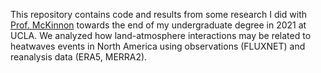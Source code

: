 This repository contains code and results from some research I did with [Prof. McKinnon](https://karenamckinnon.github.io/group.html) towards the end of my undergraduate degree in 2021 at UCLA. We analyzed how land-atmosphere interactions may be related to heatwaves events in North America using observations (FLUXNET) and reanalysis data (ERA5, MERRA2).
